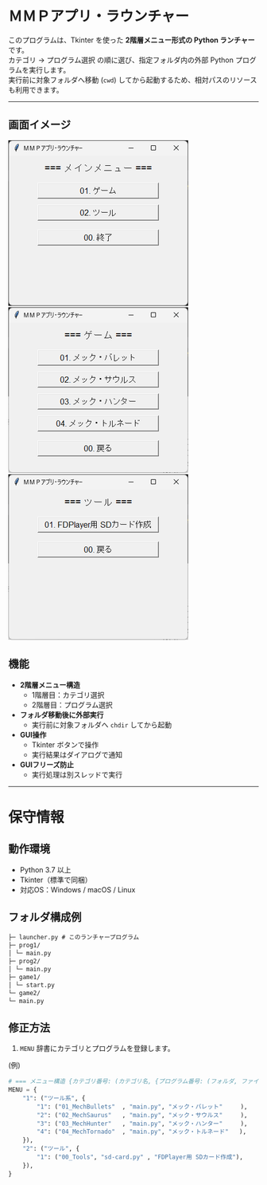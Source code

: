 # ＭＭＰアプリ・ラウンチャー

このプログラムは、Tkinter を使った **2階層メニュー形式の Python ランチャー**です。  
カテゴリ → プログラム選択 の順に選び、指定フォルダ内の外部 Python プログラムを実行します。  
実行前に対象フォルダへ移動 (`cwd`) してから起動するため、相対パスのリソースも利用できます。

---
## 画面イメージ
![カテゴリ選択](00_Tools/images/menu001.png)
![プログラム実行（ゲーム）](00_Tools/images/menu002.png)
![プログラム実行（ツール）](00_Tools/images/menu003.png)

## 機能
- **2階層メニュー構造**
  - 1階層目：カテゴリ選択
  - 2階層目：プログラム選択
- **フォルダ移動後に外部実行**
  - 実行前に対象フォルダへ `chdir` してから起動
- **GUI操作**
  - Tkinter ボタンで操作
  - 実行結果はダイアログで通知
- **GUIフリーズ防止**
  - 実行処理は別スレッドで実行

---
# 保守情報

## 動作環境
- Python 3.7 以上
- Tkinter（標準で同梱）
- 対応OS：Windows / macOS / Linux

## フォルダ構成例
```
├─ launcher.py # このランチャープログラム
├─ prog1/
│ └─ main.py
├─ prog2/
│ └─ main.py
├─ game1/
│ └─ start.py
└─ game2/
└─ main.py
```

## 修正方法

1. `MENU` 辞書にカテゴリとプログラムを登録します。

(例)
```python
# === メニュー構造 {カテゴリ番号: (カテゴリ名, {プログラム番号: (フォルダ, ファイル, タイトル)})} ===
MENU = {
    "1": ("ツール系", {
        "1": ("01_MechBullets"  , "main.py", "メック・バレット"     ),
        "2": ("02_MechSaurus"   , "main.py", "メック・サウルス"     ),
        "3": ("03_MechHunter"   , "main.py", "メック・ハンター"     ),
        "4": ("04_MechTornado"  , "main.py", "メック・トルネード"   ),
    }),
    "2": ("ツール", {
        "1": ("00_Tools", "sd-card.py" , "FDPlayer用 SDカード作成"),
    }),
}
```